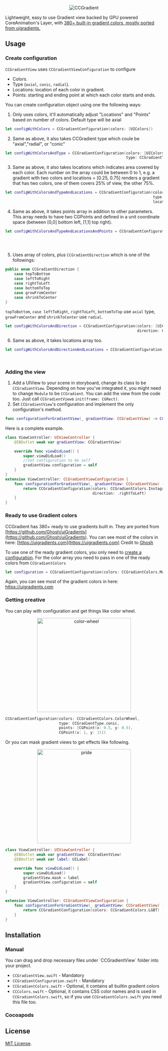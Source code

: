 <p align="center">
<img src="https://i.imgur.com/sZqOxs1.png" alt="CCGradient"/>
</p>

Lightweight, easy to use Gradient view backed by GPU powered CoreAnimation's Layer, with [380+  built-in gradient colors, mostly ported from uigradients.](https://uigradients.com/)


## Usage

### Create configuration

`CCGradientView` uses `CCGradientViewConfiguration` to configure
- Colors.
- Type (`axial`, `conic`, `radial`).
- Locations: location of each color in gradient.
- Points: starting and ending point at which each color starts and ends.

You can create configuration object using one the following ways:
<p>

1. Only uses colors, it'll automatically adjust "Locations" and "Points" based on number of colors. Default type will be axial

```swift
let configWithColors = CCGradientConfiguration(colors: [UIColors])
```
</p>

<p>

2. Same as above, it also takes CCGradient type which coule be "axial","radial", or "conic"

```swift
let configWithColorsAndType = CCGradientConfiguration(colors: [UIColors],
                                                      type: CCGradientType)
```
</p>
<p>

3. Same as above, it also takes locations which indicates area covered by each color. Each number on the array could be between 0 to 1, e.g. a gradient with two colors and locations = [0.25, 0.75] renders a gradient that has two colors, one of them covers 25% of view, the other 75%.

```swift
let configWithColorsAndTypeAndLocations = CCGradientConfiguration(colors: [UIColor],
                                                                  type: CCGradientType,
                                                                  locations: [CGFloat])
```
</p>
<p>

4. Same as above, it takes points array in addition to other parameters. This array needs to have two CGPoints and defined in a unit coordinate space (between [0,0] bottom left, [1,1] top right).
```swift
let configWithColorsAndTypeAndLocationsAndPoints = CCGradientConfiguration(colors: [UIColor],
                                                                           type: CCGradientType ,
                                                                           locations: [CGFloat],
                                                                           points: [CGPoint])

```
</p>
<p>

5. Uses array of colors, plus `CCGradientDirection` which is one of the followings:
```swift
public enum CCGradientDirection {
    case topToBottom
    case leftToRight
    case rightToLeft
    case bottomToTop
    case growFromCenter
    case shrinkToCenter
}
``` 
`topToBottom`, `case leftToRight`, `rightToLeft`, `bottomToTop` use `axial` type, `growFromCenter` and `shrinkToCenter` use `radial`.

```swift
let configWithColorsAndDirection = CCGradientConfiguration(colors: [UIColors], 
                                                           direction: CCGradientDirection)
```
</p>
<p>

6. Same as above, it takes locations array too.

```swift
let configWithColorsAndDirectionAndLocations = CCGradientConfiguration(colors: [UIColor],
                                                                       direction: CCGradientDirection,
                                                                       locations: [CGFloat])
```
</p>

### Adding the view

1. Add a UIView to your scene in storyboard, change its class to be `CCGradientView`. Depending on how you've integrated it, you might need to change `Module` to be `CCGradient`. You can add the view from the code too. Just call `CCGradientView`s `init(frame: CGRect)`. 
2. Set `CCGradientView`'s configuration and implement the only configuration's method.
<p>

```swift
func configurationForGradientView(_ gradientView: CCGradientView) -> CCGradientConfiguration
```
</p>


Here is a complete example.

```swift
class ViewController: UIViewController {
    @IBOutlet weak var gradientView: CCGradientView!

    override func viewDidLoad() {
        super.viewDidLoad()
        //set configuration to be self
        gradientView.configuration = self
    }
}
extension ViewController: CCGradientViewConfiguration {    
    func configurationForGradientView(_ gradientView: CCGradientView) -> CCGradientConfiguration {
        return CCGradientConfiguration(colors: CCGradientColors.Instagram,
                                       direction: .rightToLeft)
    }
}
```
<p>

### Ready to use Gradient colors
CCGradient has 380+ ready to use gradients built in. They are ported from [https://github.com/Ghosh/uiGradients](https://github.com/Ghosh/uiGradients).
You can see most of the colors in here: [https://uigradients.com](https://uigradients.com)
Credit to [Ghosh](https://github.com/Ghosh)

To use one of the ready gradient colors, you only need to [create a configuration](#create-configuration). For the color array you need to pass in one of the ready colors from `CCGradientColors` 

```swift
let configuration = CCGradientConfiguration(colors: CCGradientColors.MoonPurple)
```
Again, you can see most of the gradient colors in here: https://uigradients.com

</p>

### Getting creative
You can play with configuration and get things like color wheel.
<p align="center">
<img src="http://i.imgur.com/kq4Cut6.png" alt="color-wheel" width="300" height="300"/>
</p>

```swift
CCGradientConfiguration(colors: CCGradientColors.ColorWheel,
                        type: CCGradientType.conic,
                        points: [CGPoint(x: 0.5, y: 0.5),
                        CGPoint(x: 1, y: 1)])
```

Or you can mask gradient views to get effects like following.
<p align="center">
<img src="http://i.imgur.com/wYDUEVw.png" alt="pride" width="300"/>
</p>

```swift
class ViewController: UIViewController {
    @IBOutlet weak var gradientView: CCGradientView!
    @IBOutlet weak var label: UILabel!

    override func viewDidLoad() {
        super.viewDidLoad()
        gradientView.mask = label
        gradientView.configuration = self
    }
}

extension ViewController: CCGradientViewConfiguration {
    func configurationForGradientView(_ gradientView: CCGradientView) -> CCGradientConfiguration {
        return CCGradientConfiguration(colors: CCGradientColors.LGBT)
    }
}
```


## Installation

### Manual
<p>
You can drag and drop necessary files under `CCGradientView` folder into your project.

- `CCGradientView.swift` - Mandatory
- `CCGradientConfiguration.swift` - Mandatory
- `CCGradientColors.swift` - Optional, it contains all builtin gradient colors
- `CCColors.swift` - Optional, it contains CSS color names and is used in `CCGradientColors.swift`, so if you use `CCGradientColors.swift` you need this file too.
</p>

### Cocoapods
<p>

</p>

## License

[MIT License](http://opensource.org/licenses/mit-license.php).
